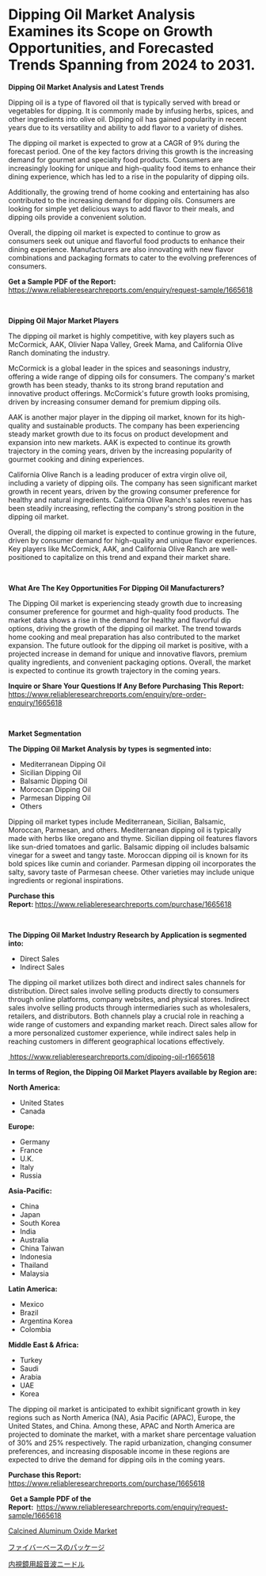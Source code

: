 <p><h1>Dipping Oil Market Analysis Examines its Scope on Growth Opportunities, and Forecasted Trends Spanning from 2024 to 2031.</h1></p><p><strong>Dipping Oil Market Analysis and Latest Trends</strong></p>
<p><p>Dipping oil is a type of flavored oil that is typically served with bread or vegetables for dipping. It is commonly made by infusing herbs, spices, and other ingredients into olive oil. Dipping oil has gained popularity in recent years due to its versatility and ability to add flavor to a variety of dishes.</p><p>The dipping oil market is expected to grow at a CAGR of 9% during the forecast period. One of the key factors driving this growth is the increasing demand for gourmet and specialty food products. Consumers are increasingly looking for unique and high-quality food items to enhance their dining experience, which has led to a rise in the popularity of dipping oils.</p><p>Additionally, the growing trend of home cooking and entertaining has also contributed to the increasing demand for dipping oils. Consumers are looking for simple yet delicious ways to add flavor to their meals, and dipping oils provide a convenient solution.</p><p>Overall, the dipping oil market is expected to continue to grow as consumers seek out unique and flavorful food products to enhance their dining experience. Manufacturers are also innovating with new flavor combinations and packaging formats to cater to the evolving preferences of consumers.</p></p>
<p><strong>Get a Sample PDF of the Report:&nbsp;</strong> <a href="https://www.reliableresearchreports.com/enquiry/request-sample/1665618">https://www.reliableresearchreports.com/enquiry/request-sample/1665618</a></p>
<p>&nbsp;</p>
<p><strong>Dipping Oil Major Market Players</strong></p>
<p><p>The dipping oil market is highly competitive, with key players such as McCormick, AAK, Olivier Napa Valley, Greek Mama, and California Olive Ranch dominating the industry. </p><p>McCormick is a global leader in the spices and seasonings industry, offering a wide range of dipping oils for consumers. The company's market growth has been steady, thanks to its strong brand reputation and innovative product offerings. McCormick's future growth looks promising, driven by increasing consumer demand for premium dipping oils.</p><p>AAK is another major player in the dipping oil market, known for its high-quality and sustainable products. The company has been experiencing steady market growth due to its focus on product development and expansion into new markets. AAK is expected to continue its growth trajectory in the coming years, driven by the increasing popularity of gourmet cooking and dining experiences.</p><p>California Olive Ranch is a leading producer of extra virgin olive oil, including a variety of dipping oils. The company has seen significant market growth in recent years, driven by the growing consumer preference for healthy and natural ingredients. California Olive Ranch's sales revenue has been steadily increasing, reflecting the company's strong position in the dipping oil market.</p><p>Overall, the dipping oil market is expected to continue growing in the future, driven by consumer demand for high-quality and unique flavor experiences. Key players like McCormick, AAK, and California Olive Ranch are well-positioned to capitalize on this trend and expand their market share.</p></p>
<p>&nbsp;</p>
<p><strong>What Are The Key Opportunities For Dipping Oil Manufacturers?</strong></p>
<p><p>The Dipping Oil market is experiencing steady growth due to increasing consumer preference for gourmet and high-quality food products. The market data shows a rise in the demand for healthy and flavorful dip options, driving the growth of the dipping oil market. The trend towards home cooking and meal preparation has also contributed to the market expansion. The future outlook for the dipping oil market is positive, with a projected increase in demand for unique and innovative flavors, premium quality ingredients, and convenient packaging options. Overall, the market is expected to continue its growth trajectory in the coming years.</p></p>
<p><strong>Inquire or Share Your Questions If Any Before Purchasing This Report:</strong> <a href="https://www.reliableresearchreports.com/enquiry/pre-order-enquiry/1665618">https://www.reliableresearchreports.com/enquiry/pre-order-enquiry/1665618</a></p>
<p>&nbsp;</p>
<p><strong>Market Segmentation</strong></p>
<p><strong>The Dipping Oil Market Analysis by types is segmented into:</strong></p>
<p><ul><li>Mediterranean Dipping Oil</li><li>Sicilian Dipping Oil</li><li>Balsamic Dipping Oil</li><li>Moroccan Dipping Oil</li><li>Parmesan Dipping Oil</li><li>Others</li></ul></p>
<p><p>Dipping oil market types include Mediterranean, Sicilian, Balsamic, Moroccan, Parmesan, and others. Mediterranean dipping oil is typically made with herbs like oregano and thyme. Sicilian dipping oil features flavors like sun-dried tomatoes and garlic. Balsamic dipping oil includes balsamic vinegar for a sweet and tangy taste. Moroccan dipping oil is known for its bold spices like cumin and coriander. Parmesan dipping oil incorporates the salty, savory taste of Parmesan cheese. Other varieties may include unique ingredients or regional inspirations.</p></p>
<p><strong>Purchase this Report:&nbsp;</strong><a href="https://www.reliableresearchreports.com/purchase/1665618">https://www.reliableresearchreports.com/purchase/1665618</a></p>
<p>&nbsp;</p>
<p><strong>The Dipping Oil Market Industry Research by Application is segmented into:</strong></p>
<p><ul><li>Direct Sales</li><li>Indirect Sales</li></ul></p>
<p><p>The dipping oil market utilizes both direct and indirect sales channels for distribution. Direct sales involve selling products directly to consumers through online platforms, company websites, and physical stores. Indirect sales involve selling products through intermediaries such as wholesalers, retailers, and distributors. Both channels play a crucial role in reaching a wide range of customers and expanding market reach. Direct sales allow for a more personalized customer experience, while indirect sales help in reaching customers in different geographical locations effectively.</p></p>
<p><a href="https://www.reliableresearchreports.com/dipping-oil-r1665618">&nbsp;https://www.reliableresearchreports.com/dipping-oil-r1665618</a></p>
<p><strong>In terms of Region, the Dipping Oil Market Players available by Region are:</strong></p>
<p>
    <p> <strong> North America: </strong>
        <ul>
            <li>United States</li>
            <li>Canada</li>
        </ul>
        </p> 
    <p> <strong> Europe: </strong>
        <ul>
            <li>Germany</li>
            <li>France</li>
            <li>U.K.</li>
            <li>Italy</li>
            <li>Russia</li>
        </ul>
        </p> 
    <p> <strong> Asia-Pacific: </strong>
        <ul>
            <li>China</li>
            <li>Japan</li>
            <li>South Korea</li>
            <li>India</li>
            <li>Australia</li>
            <li>China Taiwan</li>
            <li>Indonesia</li>
            <li>Thailand</li>
            <li>Malaysia</li>
        </ul>
        </p> 
    <p> <strong> Latin America: </strong>
        <ul>
            <li>Mexico</li>
            <li>Brazil</li>
            <li>Argentina Korea</li>
            <li>Colombia</li>
        </ul>
        </p> 
    <p> <strong> Middle East & Africa: </strong>
        <ul>
            <li>Turkey</li>
            <li>Saudi</li>
            <li>Arabia</li>
            <li>UAE</li>
            <li>Korea</li>
        </ul>
    </p>
    </p>
<p><p>The dipping oil market is anticipated to exhibit significant growth in key regions such as North America (NA), Asia Pacific (APAC), Europe, the United States, and China. Among these, APAC and North America are projected to dominate the market, with a market share percentage valuation of 30% and 25% respectively. The rapid urbanization, changing consumer preferences, and increasing disposable income in these regions are expected to drive the demand for dipping oils in the coming years.</p></p>
<p><strong>Purchase this Report: </strong><a href="https://www.reliableresearchreports.com/purchase/1665618">https://www.reliableresearchreports.com/purchase/1665618</a></p>
<p>&nbsp;<strong>Get a Sample PDF of the Report:&nbsp;&nbsp;</strong><a href="https://www.reliableresearchreports.com/enquiry/request-sample/1665618">https://www.reliableresearchreports.com/enquiry/request-sample/1665618</a></p>
<p><strong></strong></p>
<p><p><a href="https://cute-banjo-8ca.notion.site/Calcined-Aluminum-Oxide-Market-Size-Global-Industry-Overview-Market-Segmentation-and-Forecast-202-f5aa6570b24c4018b794e6b83a42f8db">Calcined Aluminum Oxide Market</a></p><p><a href="https://medium.com/@carllane655/%E3%83%95%E3%82%A1%E3%82%A4%E3%83%90%E3%83%BC%E3%83%99%E3%83%BC%E3%82%B9%E3%81%AE%E3%83%91%E3%83%83%E3%82%B1%E3%83%BC%E3%82%B8%E5%B8%82%E5%A0%B4%E3%81%AE%E6%B4%9E%E5%AF%9F-%E5%B8%82%E5%A0%B4%E5%8B%95%E5%90%91-%E6%88%90%E9%95%B7-2024%E5%B9%B4%E3%81%8B%E3%82%892031%E5%B9%B4%E3%81%BE%E3%81%A7%E3%81%AE%E4%BA%88%E6%B8%AC-a88f8ac07c71">ファイバーベースのパッケージ</a></p><p><a href="https://medium.com/@charityrice70/%E5%86%85%E8%A6%96%E9%8F%A1%E8%B6%85%E9%9F%B3%E6%B3%A2%E9%87%9D%E5%B8%82%E5%A0%B4-2031%E5%B9%B4%E3%81%BE%E3%81%A7%E3%81%AE%E6%88%90%E5%8A%9F%E3%81%99%E3%82%8B%E3%83%93%E3%82%B8%E3%83%8D%E3%82%B9%E6%88%A6%E7%95%A5%E3%81%AE%E9%8D%B5-9c52b53551fe">内視鏡用超音波ニードル</a></p></p>